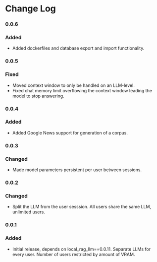 # Change Log

### 0.0.6
### Added
* Added dockerfiles and database export and import functionality.

### 0.0.5
### Fixed
* Moved context window to only be handled on an LLM-level.
* Fixed chat memory limit overflowing the context window leading the model to stop answering.

### 0.0.4
### Added
* Added Google News support for generation of a corpus.

### 0.0.3
### Changed
* Made model parameters persistent per user between sessions.

### 0.0.2
### Changed
* Split the LLM from the user sesssion. All users share the same LLM, unlimited users.

### 0.0.1
### Added
* Initial release, depends on local_rag_llm==0.0.11. Separate LLMs for every user. Number of users restricted by amount of VRAM.